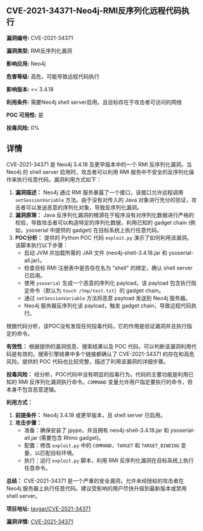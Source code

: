 ## CVE-2021-34371-Neo4j-RMI反序列化远程代码执行

**漏洞编号:** CVE-2021-34371

**漏洞类型:** RMI反序列化漏洞

**影响应用:** Neo4j

**危害等级:** 高危，可能导致远程代码执行

**影响版本:** <= 3.4.18

**利用条件:** 需要Neo4j shell server启用，且目标存在于攻击者可访问的网络

**POC 可用性:** 是

**投毒风险:** 0%

## 详情

CVE-2021-34371 是 Neo4j 3.4.18 及更早版本中的一个 RMI 反序列化漏洞。当 Neo4j 的 shell server 启用时，攻击者可以利用 RMI 服务中不安全的反序列化操作来执行任意代码。漏洞利用方式如下：

1.  **漏洞描述：** Neo4j 通过 RMI 服务暴露了一个接口，该接口允许远程调用 `setSessionVariable` 方法。由于没有对传入的 Java 对象进行充分的验证，攻击者可以发送恶意的序列化对象，导致反序列化漏洞。
2.  **漏洞原理：** Java 反序列化漏洞的根源在于程序没有对序列化数据进行严格的校验，导致攻击者可以构造特定的序列化数据，利用已知的 gadget chain (例如，ysoserial 中提供的 gadget) 在目标系统上执行任意代码。
3.  **POC分析：** 提供的 Python POC 代码 `exploit.py` 演示了如何利用该漏洞。该脚本执行以下步骤：
    *   启动 JVM 并加载所需的 JAR 文件 (neo4j-shell-3.4.18.jar 和 ysoserial-all.jar)。
    *   检查目标 RMI 注册表中是否存在名为 "shell" 的绑定，确认 shell server 已启用。
    *   使用 `ysoserial` 生成一个恶意的序列化 payload，该 payload 包含执行指定命令（默认为 `touch /tmp/test.txt`）的 gadget chain。
    *   通过 `setSessionVariable` 方法将恶意 payload 发送到 Neo4j 服务器。
    *   Neo4j 服务器反序列化该 payload，触发 gadget chain，导致远程代码执行。

根据代码分析，该POC没有发现任何投毒代码，它的作用是验证漏洞并且执行指定的命令。

**有效性：** 根据提供的漏洞信息、搜索结果以及 POC 代码，可以判断该漏洞利用代码是有效的。搜索引擎结果中多个链接都确认了 CVE-2021-34371 的存在和高危风险。提供的 POC 代码也比较完整，描述了利用该漏洞的详细步骤。

**投毒风险：** 经分析，POC代码中没有明显的投毒行为。代码的主要功能是利用已知的 RMI 反序列化漏洞执行命令。`COMMAND` 变量允许用户指定要执行的命令，但本身不包含恶意逻辑。

**利用方式：**

1.  **前提条件：** Neo4j 3.4.18 或更早版本，且 shell server 已启用。
2.  **攻击步骤：**
    *   准备：确保安装了 jpype，并且拥有 neo4j-shell-3.4.18.jar 和 ysoserial-all.jar (需要包含 Rhino gadget)。
    *   配置：修改 `exploit.py` 中的 `COMMAND`、`TARGET` 和 `TARGET_BINDING` 变量，以匹配目标环境。
    *   执行：运行 `exploit.py` 脚本，利用 RMI 反序列化漏洞在目标系统上执行任意命令。

**总结：** CVE-2021-34371 是一个严重的安全漏洞，允许未经授权的攻击者在 Neo4j 服务器上执行任意代码。建议受影响的用户尽快升级到最新版本或禁用 shell server。

**项目地址:** [tavgar/CVE-2021-34371](https://github.com/tavgar/CVE-2021-34371)

**漏洞详情:** [CVE-2021-34371](https://nvd.nist.gov/vuln/detail/CVE-2021-34371)